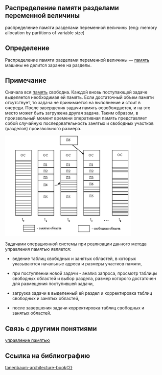 ## Распределение памяти разделами переменной величины
распределение памяти разделами переменной величины (eng: memory allocation by partitions of variable size) 

## Определение
Распределение памяти разделами переменной величины — [память](memory.md) машины не делится заранее на разделы.
## Примечание
Сначала вся [память](memory.md) свободна. Каждой вновь поступающей задаче выделяется необходимая ей память. Если достаточный объем памяти отсутствует, то задача не принимается на выполнение и стоит в очереди. После завершения задачи память освобождается, и на это место может быть загружена другая задача. Таким образом, в произвольный момент времени оперативная память представляет собой случайную последовательность 
занятых и свободных участков (разделов) произвольного размера. 

![memory allocation by partitions of variable size](../images/memory%20allocation%20by%20partitions%20of%20variable%20size.png)

Задачами операционной системы при реализации данного метода управления
памятью является:

- ведение таблиц свободных и занятых областей, в которых указываются
начальные адреса и размеры участков памяти,

- при поступлении новой задачи - анализ запроса, просмотр таблицы
свободных областей и выбор раздела, размер которого достаточен для размещения
поступившей задачи,

- загрузка задачи в выделенный ей раздел и корректировка таблиц свободных
и занятых областей,

- после завершения задачи корректировка таблиц свободных и занятых
областей.

## Связь с другими понятиями
[управление памятью](memory_management.md)
## Cсылка на библиографию
[tanenbaum-architecture-book{2}](../bibliography/tanenbaum-architecture-book%7B2%7D.md)

